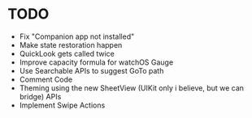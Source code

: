 # TODO
- Fix "Companion app not installed"
- Make state restoration happen
- QuickLook gets called twice
- Improve capacity formula for watchOS Gauge
- Use Searchable APIs to suggest GoTo path
- Comment Code
- Theming using the new SheetView (UIKit only i believe, but we can bridge) APIs
- Implement Swipe Actions
